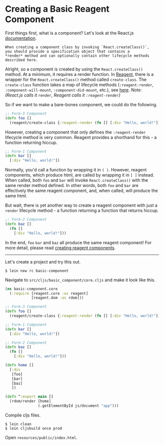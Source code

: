 # Creating a Basic Reagent Component

First things first, what is a component? Let's look at the React.js [documentation](https://facebook.github.io/react/docs/component-specs.html).

```
When creating a component class by invoking `React.createClass()`,
you should provide a specification object that contains a
*render* method and can optionally contain other lifecycle methods
described here.
```

Alright, so a component is created by using the `React.createClass()` method.  At a minimum, it requires a render function.  In [Reagent](https://github.com/reagent-project/reagent/), there is a wrapper for the `React.createClass()` method called `create-class`.  The `create-class` function takes a map of lifecycle methods (`:reagent-render`, `:component-will-mount`, `:component-did-mount`, etc.), see [here](https://github.com/reagent-project/reagent/blob/e53a5c2b1357c0560f0c4c15b28f00d09e27237b/src/reagent/core.cljs#L110).  *Note: (React.js calls it `render`, Reagent calls it `:reagent-render`)*

So if we want to make a bare-bones component, we could do the following.

```clojure
;; Form-3 Component
(defn foo []
  (reagent/create-class {:reagent-render (fn [] [:div "Hello, world!"])}))
```

However, creating a component that only defines the `:reagent-render` lifecycle method is very common. Reagent provides a shorthand for this - a function returning hiccup.

```clojure
;; Form-1 Component
(defn bar []
  [:div "Hello, world!"])
```

Normally, you'd call a function by wrapping it in `( )`. However, reagent components, which produce html, are called by wrapping it in `[ ]` instead. When called, both `foo` and `bar` will invoke `React.createClass()` with the same render method defined. In other words, both `foo` and `bar` are effectively the same reagent component, and, when called, will produce the same html.

But wait, there is yet another way to create a reagent component with just a `render` lifecycle method - a function returning a function that returns hiccup.

```clojure
;; Form-2 Component
(defn baz []
  (fn []
    [:div "Hello, world!"]))
```

In the end, `foo` `bar` and `baz` all produce the same reagent component! For more detail, please read [creating reagent components](https://github.com/reagent-project/reagent/blob/master/doc/CreatingReagentComponents.md).

---

Let's create a project and try this out.

```
$ lein new rc basic-component
```

Navigate to `src/cljs/basic_component/core.cljs` and make it look like this.

```clojure
(ns basic-component.core
  (:require [reagent.core :as reagent]
            [reagent.dom :as rdom]))

;; Form-3 Component
(defn foo []
  (reagent/create-class {:reagent-render (fn [] [:div "Hello, world!"])}))

;; Form-1 Component
(defn bar []
  [:div "Hello, world!"])

;; Form-2 Component
(defn baz []
  (fn []
    [:div "Hello, world!"]))

(defn home []
  [:div
   [foo]
   [bar]
   [baz]
   ])

(defn ^:export main []
  (rdom/render [home]
               (.getElementById js/document "app")))
```

Compile cljs files.

```
$ lein clean
$ lein cljsbuild once prod
```

Open `resources/public/index.html`.

